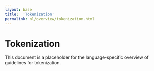 ```yaml
---
layout: base
title:  'Tokenization'
permalink: nl/overview/tokenization.html
---
```


# Tokenization

This document is a placeholder for the language-specific overview of
guidelines for tokenization.
